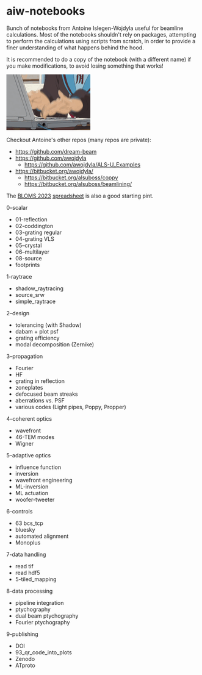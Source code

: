 # aiw-notebooks
Bunch of notebooks from Antoine Islegen-Wojdyla useful for beamline calculations. Most of the notebooks shouldn't rely on packages, attempting to perform the calculations using scripts from scratch, in order to provide a finer understanding of what happens behind the hood.

It is recommended to do a copy of the notebook (with a different name) if you make modifications, to avoid losing something that works!

![typing fast](./assets/typingfast.gif)

Checkout Antoine's other repos (many repos are private):
* https://github.com/dream-beam
* https://github.com/awojdyla
    * https://github.com/awojdyla/ALS-U_Examples
* https://bitbucket.org/awojdyla/
    * https://bitbucket.org/alsuboss/coppy
    * https://bitbucket.org/alsuboss/beamlining/

The [BLOMS 2023](https://sites.google.com/lbl.gov/bloms2023/home) [spreadsheet](https://docs.google.com/spreadsheets/d/1t_zjmHO1zYRhyP8823ERNZmFkafVMWfr8DKX4Lx5yyY/edit?usp=sharing) is also a good starting pint.

0–scalar
+ 01-reflection
+ 02-coddington
+ 03-grating regular
+ 04-grating VLS
+ 05–crystal
+ 06–multilayer
+ 08-source
+ footprints

1-raytrace
+ shadow_raytracing
+ source_srw
+ simple_raytrace

2–design
+ tolerancing (with Shadow)
+ dabam + plot psf
+ grating efficiency
+ modal decomposition (Zernike)

3–propagation
+ Fourier
+ HF
+ grating in reflection
+ zoneplates
+ defocused beam streaks
+ aberrations vs. PSF
+ various codes (Light pipes, Poppy, Propper)

4–coherent optics
+ wavefront
+ 46-TEM modes
+ Wigner

5–adaptive optics
+ influence function
+ inversion
+ wavefront engineering 
+ ML-inversion
+ ML actuation
+ woofer-tweeter

6-controls
+ 63 bcs_tcp
+ bluesky
+ automated alignment
+ Monoplus

7-data handling
+ read tif
+ read hdf5
+ 5-tiled_mapping

8-data processing
+ pipeline integration
+ ptychography
+ dual beam ptychography
+ Fourier ptychography

9-publishing
+ DOI
+ 93_qr_code_into_plots
+ Zenodo
+ ATproto


